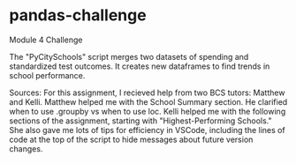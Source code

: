 # pandas-challenge
Module 4 Challenge

The "PyCitySchools" script merges two datasets of spending and standardized test outcomes. It creates new dataframes to find trends in school performance. 


Sources:
For this assignment, I recieved help from two BCS tutors: Matthew and Kelli. Matthew helped me with the School Summary section. He clarified when to use .groupby vs when to use loc. Kelli helped me with the following sections of the assignment, starting with "Highest-Performing Schools." She also gave me lots of tips for efficiency in VSCode, including the lines of code at the top of the script to hide messages about future version changes.